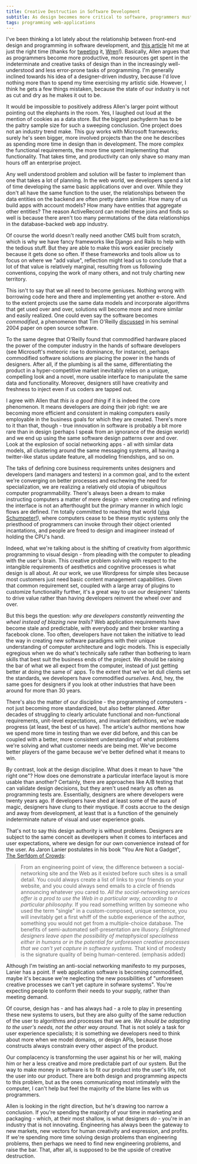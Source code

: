```yaml
---
title: Creative Destruction in Software Development
subtitle: As design becomes more critical to software, programmers must find new challenges to realize user value
tags: programming web-applications
---
```


I've been thinking a lot lately about the relationship between front-end design and programming in software development, and [this article](http://visitmix.com/Opinions/Ninja-Coders-and-Despot-Designers-Game-Over) hit me at just the right time (thanks for [tweeting](http://twitter.com/heywren/status/8633810543) it, [Wren](http://wrenlanier.com/)!). Basically, Allen argues that as programmers become more productive, more resources get spent in the indeterminate and creative tasks of design than in the increasingly well-understood and less error-prone tasks of programming. I'm generally inclined towards his idea of a designer-driven industry, because I'd love nothing more than to spend my time exercising my artistic side. However, I think he gets a few things mistaken, because the state of our industry is not as cut and dry as he makes it out to be.

It would be impossible to positively address Allen's larger point without pointing out the elephants in the room. Yes, I laughed out loud at the mention of cookies as a data store. But the biggest pachyderm has to be the paltry sample size for such a sweeping conclusion. One project does not an industry trend make. This guy works with Microsoft frameworks; surely he's seen bigger, more involved projects than the one he describes as spending more time in design than in development. The more complex the functional requirements, the more time spent implementing that functionality. That takes time, and productivity can only shave so many man hours off an enterprise project.

Any well understood problem and solution will be faster to implement than one that takes a lot of planning. In the web world, we developers spend a lot of time developing the same basic applications over and over. While they don't all have the same function to the user, the relationships between the data entities on the backend are often pretty damn similar. How many of us build apps with account models? How many have entities that aggregate other entities? The reason ActiveRecord can model these joins and finds so well is because there aren't too many permutations of the data relationships in the database-backed web app industry.

Of course the world doesn't really need another CMS built from scratch, which is why we have fancy frameworks like Django and Rails to help with the tedious stuff. But they are able to make this work easier precisely because it gets done so often. If these frameworks and tools allow us to focus on where we "add value", reflection might lead us to conclude that a lot of that value is relatively marginal, resulting from us following conventions, copying the work of many others, and not truly charting new territory.

This isn't to say that we all need to become geniuses. Nothing wrong with borrowing code here and there and implementing yet another e-store. And to the extent projects use the same data models and incorporate algorithms that get used over and over, solutions will become more and more similar and easily realized. One could even say the software becomes _commodified_, a phenomenon that Tim O'Reilly [discussed](http://www.oreillynet.com/pub/a/oreilly/tim/articles/paradigmshift_0504.html) in his seminal 2004 paper on open source software.

To the same degree that O'Reilly found that commodified hardware placed the power of the computer industry in the hands of software developers (see Microsoft's meteoric rise to dominance, for instance), perhaps commodified software solutions are placing the power in the hands of designers. After all, if the plumbing is all the same, differentiating the product in a hyper-competitive market inevitably relies on a unique, compelling look and a novel, more usable interface to manipulate the same data and functionality. Moreover, designers still have creativity and freshness to inject even if us coders are tapped out.

I agree with Allen that _this is a good thing_ if it is indeed the core phenomenon. It means developers are doing their job right: we are becoming more efficient and consistent in making computers easily employable in the business goals for which they are created. There's more to it than that, though - true innovation in software is probably a bit more rare than in design (perhaps I speak from an ignorance of the design world) and we end up using the same software design patterns over and over. Look at the explosion of social networking apps - all with similar data models, all clustering around the same messaging systems, all having a twitter-like status update feature, all modeling friendships, and so on.

The taks of defining core business requirements unites designers and developers (and managers and testers) in a common goal, and to the extent we're converging on better processes and eschewing the need for specialization, we are realizing a relatively old utopia of ubiquitous computer programmability. There's always been a dream to make instructing computers a matter of mere design - where creating and refining the interface is not an afterthought but the primary manner in which logic flows are defined. I'm totally committed to reaching that world ([viva Schumpeter!](http://en.wikipedia.org/wiki/Creative_destruction)), where computers cease to be these mystic systems only the priesthood of programmers can invoke through their object oriented incantations, and people are freed to design and imagineer instead of holding the CPU's hand.

Indeed, what we're talking about is the shifting of creativity from algorithmic programming to visual design - from pleading with the computer to pleading with the user's brain. This creative problem solving with respect to the intangible requirements of aesthetics and cognitive processes is what design is all about. At our work, we use Wordpress for simple sites because most customers just need basic content management capabilities. Given that common requirement set, coupled with a large array of plugins to customize functionality further, it's a great way to use our designers' talents to drive value rather than having developers reinvent the wheel over and over.

But this begs the question: _why are developers constantly reinventing the wheel instead of blazing new trails?_ Web application requirements have become stale and predictable, with everybody and their broker wanting a facebook clone. Too often, developers have not taken the initiative to lead the way in creating new software paradigms with their unique understanding of computer architecture and logic models. This is especially egregious when we do what's technically safe rather than bothering to learn skills that best suit the business ends of the project. We should be raising the bar of what we all expect from the computer, instead of just getting better at doing the same ol' apps. To the extent that we've let dull clients set the standards, we developers have commodified _ourselves_. And, hey, the same goes for designers if you look at other industries that have been around for more than 30 years.

There's also the matter of our discipline - the programming of computers - not just becoming more standardized, but also better planned. After decades of struggling to clearly articulate functional and non-functional requirements, unit-level expectations, and invariant definitions, we've made progress (at least, the best of us have). The article's author mentions how we spend more time in testing than we ever did before, and this can be coupled with a better, more consistent understanding of what problems we're solving and what customer needs are being met. We've become better players of the game because we've better defined what it means to win.

By contrast, look at the design discipline. What does it mean to have "the right one"? How does one demonstrate a particular interface layout is more usable than another? Certainly, there are approaches like A/B testing that can validate design decisions, but they aren't used nearly as often as programming tests are. Essentially, designers are where developers were twenty years ago. If developers have shed at least some of the aura of magic, designers have clung to their mystique. If costs accrue to the design and away from development, at least that is a function of the genuinely indeterminate nature of visual and user experience goals.

That's not to say this design authority is without problems. Designers are subject to the same conceit as developers when it comes to interfaces and user expectations, where we design for our own convenience instead of for the user. As Jaron Lanier postulates in his book "You Are Not a Gadget", [The Serfdom of Crowds](http://www.harpers.org/archive/2010/02/0082805):
>From an engineering point of view, the difference between a social-networking site and the Web as it existed before such sites is a small detail. You could always create a list of links to your friends on your website, and you could always send emails to a circle of friends announcing whatever you cared to. *All the social-networking services offer is a prod to use the Web in a particular way, according to a particular philosophy.* If you read something written by someone who used the term "single" in a custom-composed, unique sentence, you will inevitably get a first whiff of the subtle experience of the author, something you would not get from a multiple-choice database. The benefits of semi-automated self-presentation are illusory. *Enlightened designers leave open the possibility of metaphysical specialness either in humans or in the potential for unforeseen creative processes that we can't yet capture in software systems.* That kind of modesty is the signature quality of being human-centered. (emphasis added)

Although I'm twisting an anti-social networking manifesto to my purposes, Lanier has a point. If web application software is becoming commodified, maybe it's because we're neglecting the new possibilities of "unforeseen creative processes we can't yet capture in sofware systems".  You're expecting people to conform their needs to your supply, rather than meeting demand. 

Of course, design has - and has always had - a role to play in presenting these new systems to users, but they are also guilty of the same reduction of the user to algorithms and processes that we are. _We should be adapting to the user's needs, not the other way around._ That is not solely a task for user experience specialists; it is something we developers need to think about more when we model domains, or design APIs, because those constructs always constrain every other aspect of the product.

Our complacency is transforming the user against his or her will, making him or her a less creative and more predictable part of our system. But the way to make money in software is to fit our product into the user's life, not the user into our product. There are both design and programming aspects to this problem, but as the ones communicating most intimately with the computer, I can't help but feel the majority of the blame lies with us programmers.

Allen is looking in the right direction, but he's drawing too narrow a conclusion. If you're spending the majority of your time in marketing and packaging - which, at their most shallow, is what designers _do_ - you're in an industry that is not innovating. Engineering has always been the gateway to new markets, new vectors for human creativity and expression, and profits. If we're spending more time solving design problems than engineering problems, then perhaps we need to find new engineering problems, and raise the bar. That, after all, is supposed to be the upside of creative destruction.
